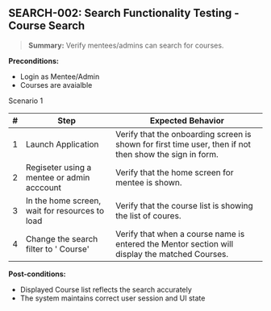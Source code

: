 ## **SEARCH-002:** Search Functionality Testing - Course Search  

> **Summary:** Verify mentees/admins can search for courses.  <br>

**Preconditions:**
- Login as Mentee/Admin
- Courses are avaialble

Scenario 1 

 | \# | Step | Expected Behavior | 
 |----|------|-------------------| 
 |  1 |  Launch Application    | Verify that the onboarding screen is shown for first time user, then if not then show the sign in form.   | 
 |  2 |  Regiseter using a mentee or admin acccount    | Verify that the home screen for mentee is shown.   | 
 |  3 |  In the home screen, wait for resources to load    | Verify that the course list is showing the list of coures.   | 
 |  4 |  Change the search filter to ' Course'    | Verify that when a course name is entered the Mentor section will display the matched Courses.   |

**Post-conditions:**  

 - Displayed Course list reflects the search accurately
 - The system maintains correct user session and UI state

